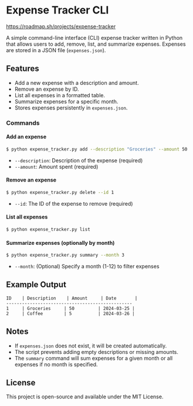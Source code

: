 # Expense Tracker CLI

https://roadmap.sh/projects/expense-tracker

A simple command-line interface (CLI) expense tracker written in Python that allows users to add, remove, list, and summarize expenses. Expenses are stored in a JSON file (`expenses.json`).

## Features
- Add a new expense with a description and amount.
- Remove an expense by ID.
- List all expenses in a formatted table.
- Summarize expenses for a specific month.
- Stores expenses persistently in `expenses.json`.


### Commands

#### Add an expense
```sh
$ python expense_tracker.py add --description "Groceries" --amount 50
```
- `--description`: Description of the expense (required)
- `--amount`: Amount spent (required)

#### Remove an expense
```sh
$ python expense_tracker.py delete --id 1
```
- `--id`: The ID of the expense to remove (required)

#### List all expenses
```sh
$ python expense_tracker.py list
```

#### Summarize expenses (optionally by month)
```sh
$ python expense_tracker.py summary --month 3
```
- `--month`: (Optional) Specify a month (1-12) to filter expenses

## Example Output
```
ID    | Description    | Amount     | Date       |
------------------------------------------------
1     | Groceries     | 50         | 2024-03-25 |
2     | Coffee        | 5          | 2024-03-26 |
```

## Notes
- If `expenses.json` does not exist, it will be created automatically.
- The script prevents adding empty descriptions or missing amounts.
- The `summary` command will sum expenses for a given month or all expenses if no month is specified.

## License
This project is open-source and available under the MIT License.


